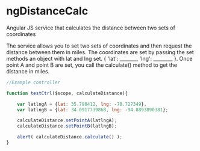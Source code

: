 ngDistanceCalc
==============

Angular JS service that calculates the distance between two sets of coordinates

The service allows you to set two sets of coordinates and then request the distance between them in miles.
The coordinates are set by passing the set methods an object with lat and lng set.  { 'lat': _______, 'lng': ________ }.
Once point A and point B are set, you call the calculate() method to get the distance in miles.

```JavaScript
//Example controller

function testCtrl($scope, calculateDistance){

	var latlngA = {lat: 35.798412, lng: -78.727349},
	var latlngB = {lat: 34.0917739868, lng: -94.8893890381};

	calculateDistance.setPointA(latlngA);
	calculateDistance.setPointB(latlngB);

	alert( calculateDistance.calculate() );
}
```

